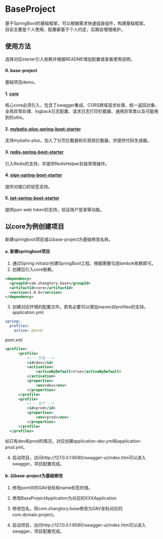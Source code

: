 # BaseProject

基于SpringBoot的基础框架，可以根据需求快速组装组件，构建基础框架。  
目前主要是个人使用，配置都基于个人约定，后期会慢慢维护。

## 使用方法

  选择对应starter引入依赖并根据README增加配置或查看使用说明。
  
  #### 0. base-project
  基础项目demo。
  
  #### 1. [core](core/README.md)
  核心core必须引入，包含了swagger集成、CORS跨域请求处理、统一返回对象、全局异常处理、logback日志配置、请求日志打印拦截器、通用异常类以及可能用到的utils。

  #### 2. [mybatis-plus-spring-boot-starter](mybatis-plus-spring-boot/README.md)
  支持mybatis-plus，加入了分页拦截器和乐观锁拦截器，并提供代码生成器。
  
  #### 3. [redis-spring-boot-starter](redis-spring-boot/README.md)
  引入Redis的支持，并提供RedisHelper封装常用操作。
  
  #### 4. [sign-spring-boot-starter](sign-spring-boot/README.md)
  提供对接口的验签支持。
  
  #### 5. [jwt-spring-boot-starter](jwt-spring-boot/README.md)
  提供json web token的支持，验证用户登录等功能。
  

## 以core为例创建项目
  新建springboot项目或以base-project为基础修改名称。
  
  #### a. 新建springboot项目
  
  1. 通过Spring initialzr创建SpringBoot工程，根据需要勾选lambok依赖即可。
  2. 创建后引入core依赖。
  ```xml
  <dependency>
	<groupId>com.zhangtory.base</groupId>
	<artifactId>core</artifactId>
	<version>1.0.0</version>
  </dependency>
  ````
  3. 创建对应环境的配置文件。若有必要可以增加maven对profiles的支持。
  application.yml:
  ```yml
  spring:
    profiles:
      active: @env@
  ```
  pom.xml
  ```xml
  <profiles>
        <profile>
            <!-- 开发 -->
            <id>dev</id>
            <activation>
                <activeByDefault>true</activeByDefault>
            </activation>
            <properties>
                <env>dev</env>
            </properties>
        </profile>
        <profile>
            <!-- 生产 -->
            <id>prod</id>
            <properties>
                <env>prod</env>
            </properties>
        </profile>
    </profiles>
  ```
  如只有dev和prod的情况，对应创建application-dev.yml和application-prod.yml。
  
  4. 启动项目，访问http://127.0.0.1:8080/swagger-ui/index.htm可以进入swagger，项目配置完成。

  
  #### b. 以base-project为基础修改
  
  1. 修改pom中的GAV坐标和name标签的值。
  
  2. 修改BaseProjectApplication为对应的XXXApplication
  
  3. 修改包名，将com.zhangtory.base修改为GAV坐标对应的com.domain.project。
  
  4. 启动项目，访问http://127.0.0.1:8080/swagger-ui/index.htm可以进入swagger，项目配置完成。
  
